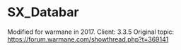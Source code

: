 # SX_Databar

Modified for warmane in 2017.
Client: 3.3.5
Original topic: https://forum.warmane.com/showthread.php?t=369141
